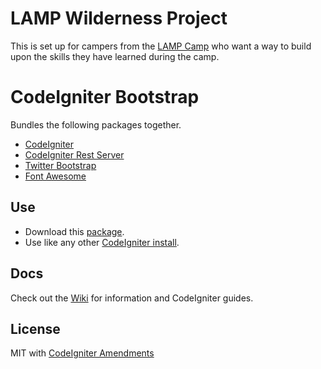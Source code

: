 # LAMP Wilderness Project

This is set up for campers from the [LAMP Camp](http://lampcamp.guru/) who want a way to build upon the skills they have learned during the camp. 







# CodeIgniter Bootstrap

Bundles the following packages together.

* [CodeIgniter](https://github.com/bcit-ci/CodeIgniter)
* [CodeIgniter Rest Server](https://github.com/chriskacerguis/codeigniter-restserver)
* [Twitter Bootstrap](https://github.com/twbs/bootstrap)
* [Font Awesome](https://github.com/FortAwesome/Font-Awesome)

## Use

* Download this [package](https://github.com/sjlu/CodeIgniter-Bootstrap/archive/master.zip).
* Use like any other [CodeIgniter install](http://codeigniter.com/user_guide/installation/index.html). 

## Docs

Check out the [Wiki](https://github.com/sjlu/CodeIgniter-Bootstrap/wiki) for information and CodeIgniter guides.

## License

MIT with [CodeIgniter Amendments](http://codeigniter.com/user_guide/license.html)
